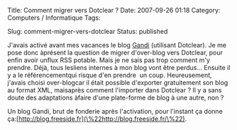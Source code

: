 Title: Comment migrer vers Dotclear ?
Date: 2007-09-26 01:18
Category: Computers / Informatique
Tags: <?xml version="1.0" encoding="utf-8"?>

Slug: comment-migrer-vers-dotclear
Status: published

J'avais activé avant mes vacances le blog [Gandi](\%22http://www.gandi.net/\%22) (utilisant Dotclear). Je me pose donc àprésent la question de migrer d'over-blog vers Dotclear, pour enfin avoir unflux RSS potable. Mais je ne sais pas trop comment m'y prendre. Déjà, tous lesliens internes à mon blog vont être perdus... Ensuite il y a le référencementqui risque d'en prendre  un coup. Heureusement, j'avais choisi over-blogcar il était possible d'exporter gratuitement son blog au format XML, maisaprès comment l'importer dans Dotclear ? Il y a sans doute des adaptations àfaire d'une plate-forme de blog à une autre, non ?  
  
Un blog Gandi, brut de fonderie après l'activation, pour l'instant ça donne ça:[http://blog.freeside.fr](\%22http://blog.freeside.fr/\%22).
